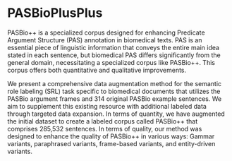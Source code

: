 # PASBioPlusPlus
PASBio++ is a specialized corpus designed for enhancing Predicate Argument Structure (PAS) annotation in biomedical texts. PAS is an essential piece of linguistic information that conveys the entire main idea stated in each sentence, but biomedical PAS differs significantly from the general domain, necessitating a specialized corpus like PASBio++. This corpus offers both quantitative and qualitative improvements.

We present a comprehensive data augmentation method for the semantic role labeling (SRL) task specific to biomedical documents that utilizes the PASBio argument frames and 314 original PASBio example sentences. We aim to supplement this existing resource with additional labeled data through targeted data expansion. In terms of quantity, we have augmented the initial dataset to create a labeled corpus called PASBio++ that comprises 285,532 sentences. In terms of quality, our method was designed to enhance the quality of PASBio++ in various ways: Gammar variants, paraphrased variants, frame-based variants, and entity-driven variants.
